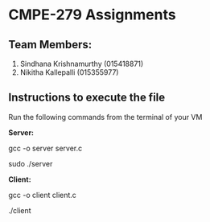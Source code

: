 # CMPE-279 Assignments

## Team Members:
1. Sindhana Krishnamurthy (015418871)
2. Nikitha Kallepalli (015355977)

## Instructions to execute the file 

Run the following commands from the terminal of your VM
<p>
 
**Server:**
<p> gcc -o server server.c </p> 
<p> sudo ./server </p>

**Client:**
<p> gcc -o client client.c </p> 
 <p> ./client </p> 

